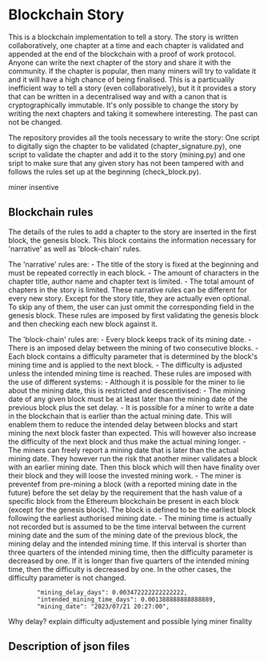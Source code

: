 # Blockchain Story

This is a blockchain implementation to tell a story. The story is written collaboratively, one chapter at a time and each chapter is validated and appended at the end of the blockchain with a proof of work protocol. Anyone can write the next chapter of the story and share it with the community. If the chapter is popular, then many miners will try to validate it and it will have a high chance of being finalised. This is a particualily inefficient way to tell a story (even collaboratively), but it it provides a story that can be written in a decentralised way and with a canon that is cryptographically immutable. It's only possible to change the story by writing the next chapters and taking it somewhere interesting. The past can not be changed.

The repository provides all the tools necessary to write the story: One script to digitally sign the chapter to be validated (chapter_signature.py), one script to validate the chapter and add it to the story (mining.py) and one sript to make sure that any given story has not been tampered with and follows the rules set up at the beginning (check_block.py).

miner insentive

## Blockchain rules

The details of the rules to add a chapter to the story are inserted in the first block, the genesis block. This block contains the information necessary for 'narrative' as well as 'block-chain' rules.

The 'narrative' rules are:
    - The title of the story is fixed at the beginning and must be repeated correctly in each block.
    - The amount of characters in the chapter title, author name and chapter text is limited.
    - The total amount of chapters in the story is limited.
These narrative rules can be different for every new story. Except for the story title, they are actually even optional. To skip any of them, the user can just ommit the corresponding field in the genesis block. These rules are imposed by first validating the genesis block and then checking each new block against it.

The 'block-chain' rules are:
    - Every block keeps track of its mining date.
    - There is an imposed delay between the mining of two consecutive blocks.
    - Each block contains a difficulty parameter that is determined by the block's mining time and is applied to the next block.
    - The difficulty is adjusted unless the intended mining time is reached. 
These rules are imposed with the use of different systems:
    - Although it is possible for the miner to lie about the mining date, this is restricted and descentivised:
        - The mining date of any given block must be at least later than the mining date of the previous block plus the set delay.
        - It is possible for a miner to write a date in the blockchain that is earlier than the actual mining date. This will enablem them to reduce the intended delay between blocks and start mining the next block faster than expected. This will however also increase the difficulty of the next block and thus make the actual mining longer.
        - The miners can freely report a mining date that is later than the actual mining date. They however run the risk that another miner validates a block with an earlier mining date. Then this block which will then have finality over their block and they will loose the invested mining work.
        - The miner is preventef from pre-mining a block (with a reported mining date in the future) before the set delay by the requirement that the hash value of a specific block from the Ethereum blockchain be present in each block (except for the genesis block). The block is defined to be the earliest block following the earliest authorised mining date.
    - The mining time is actually not recorded but is assumed to be the time interval between the current mining date and the sum of the mining date of the previous block, the mining delay and the intended mining time. If this interval is shorter than three quarters of the intended mining time, then the difficulty parameter is decreased by one. If it is longer than five quarters of the intended mining time, then the difficulty is decreased by one. In the other cases, the difficulty parameter is not changed.

			"mining_delay_days": 0.003472222222222222,
			"intended_mining_time_days": 0.001388888888888889,
			"mining_date": "2023/07/21 20:27:00",

Why delay?
explain difficulty adjustement and possible lying miner
finality


## Description of json files